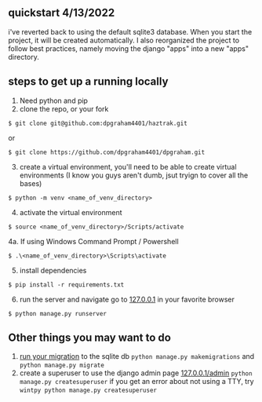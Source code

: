 ## quickstart 4/13/2022
i've reverted back to using the default sqlite3 database. When you start the project, it will be created automatically. 
I also reorganized the project to follow best practices, namely moving the django "apps" into a new "apps" directory. 

## steps to get up a running locally
1. Need python and pip
2. clone the repo, or your fork
```
$ git clone git@github.com:dpgraham4401/haztrak.git
``` 
or 
```
$ git clone https://github.com/dpgraham4401/dpgraham.git
```
3. create a virtual environment, you'll need to be able to create virtual environments (I know you guys aren't dumb, jsut tryign to cover all the bases)
```
$ python -m venv <name_of_venv_directory>
```
4. activate the virtual environment
```
$ source <name_of_venv_directory>/Scripts/activate
```
4a. If using Windows Command Prompt / Powershell
```
$ .\<name_of_venv_directory>\Scripts\activate
```
5. install dependencies
```
$ pip install -r requirements.txt
```
6. run the server and navigate go to [127.0.0.1](http://127.0.0.1) in your favorite browser
```
$ python manage.py runserver
```

## Other things you may want to do
1. [run your migration](https://docs.djangoproject.com/en/4.0/topics/migrations/)
 to the sqlite db ```python manage.py makemigrations``` and ```python manage.py migrate```
2. create a superuser to use the django admin page [127.0.0.1/admin](http://127.0.0.1/admin)
``` python manage.py createsuperuser ```
if you get an error about not using a TTY, try ```wintpy python manage.py createsuperuser```
